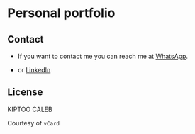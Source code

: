 # Personal portfolio


## Contact

- If you want to contact me you can reach me at [WhatsApp](https://l.instagram.com/?u=https%3A%2F%2Fwa.link%2Fpa2kn9&e=AT1s33a2Sb6y7ITqXVyYl0csik-nHsqPp5cCZ0JZh38_mQwNJb2KIaBUA-vzvPzeMdcTjJFLT7M7Ty9UiKNuUDQFOiahNPEK90mTOy0).

- or [LinkedIn](https://www.linkedin.com/in/kiptoo-caleb-aa1865204/?originalSubdomain=ke)

## License

KIPTOO CALEB

Courtesy of `vCard`
